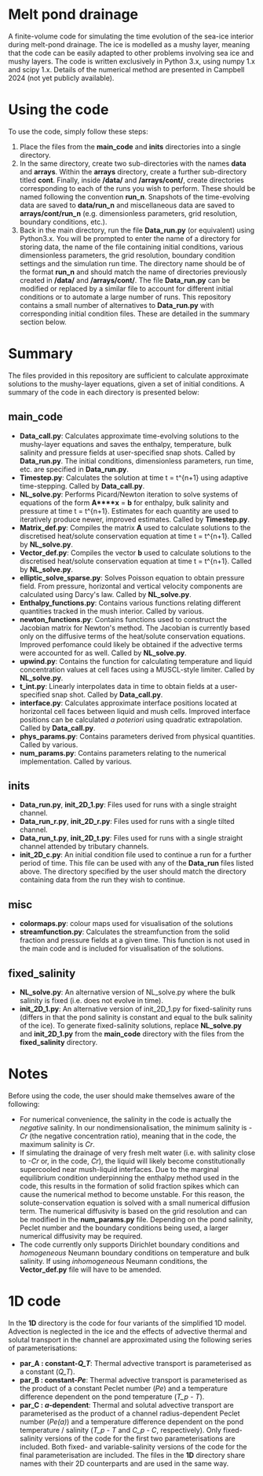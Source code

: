 # Melt pond drainage

A finite-volume code for simulating the time evolution of the sea-ice interior during melt-pond drainage. The ice is modelled as a mushy layer, meaning that the code can be easily adapted to other problems involving sea ice and mushy layers. The code is written exclusively in Python 3.x, using numpy 1.x and scipy 1.x. Details of the numerical method are presented in Campbell 2024 (not yet publicly available).

# Using the code
To use the code, simply follow these steps:
1. Place the files from the **main_code** and **inits** directories into a single directory.
2. In the same directory, create two sub-directories with the names **data** and **arrays**. Within the **arrays** directory, create a further sub-directory titled **cont**. Finally, inside **/data/** and **/arrays/cont/**, create directories corresponding to each of the runs you wish to perform. These should be named following the convention **run_n**. Snapshots of the time-evolving data are saved to **data/run_n** and miscellaneous data are saved to **arrays/cont/run_n** (e.g. dimensionless parameters, grid resolution, boundary conditions, etc.).
3. Back in the main directory, run the file **Data_run.py** (or equivalent) using Python3.x. You will be prompted to enter the name of a directory for storing data, the name of the file containing initial conditions, various dimensionless parameters, the grid resolution, boundary condition settings and the simulation run time. The directory name should be of the format **run_n** and should match the name of directories previously created in **/data/** and **/arrays/cont/**. The file **Data_run.py** can be modified or replaced by a similar file to account for different initial conditions or to automate a large number of runs. This repository contains a small number of alternatives to **Data_run.py** with corresponding initial condition files. These are detailed in the summary section below.

# Summary

The files provided in this repository are sufficient to calculate approximate solutions to the mushy-layer equations, given a set of initial conditions. A summary of the code in each directory is presented below:

## main_code
- **Data_call.py**: Calculates approximate time-evolving solutions to the mushy-layer equations and saves the enthalpy, temperature, bulk salinity and pressure fields at user-specified snap shots. Called by **Data_run.py**. The initial conditions, dimensionless parameters, run time, etc. are specified in **Data_run.py**.
- **Timestep.py**: Calculates the solution at time t = t^{n+1} using adaptive time-stepping. Called by **Data_call.py**.
- **NL_solve.py**: Performs Picard/Newton iteration to solve systems of equations of the form **A****x** = **b** for enthalpy, bulk salinity and pressure at time t = t^{n+1}. Estimates for each quantity are used to iteratively produce newer, improved estimates. Called by **Timestep.py**.
- **Matrix_def.py**: Compiles the matrix **A** used to calculate solutions to the discretised heat/solute conservation equation at time t = t^{n+1}. Called by **NL_solve.py**.
- **Vector_def.py**: Compiles the vector **b** used to calculate solutions to the discretised heat/solute conservation equation at time t = t^{n+1}. Called by **NL_solve.py**.
- **elliptic_solve_sparse.py**: Solves Poisson equation to obtain pressure field. From pressure, horizontal and vertical velocity components are calculated using Darcy's law. Called by **NL_solve.py**.
- **Enthalpy_functions.py**: Contains various functions relating different quantities tracked in the mush interior. Called by various.
- **newton_functions.py**: Contains functions used to construct the Jacobian matrix for Newton's method. The Jacobian is currently based only on the diffusive terms of the heat/solute conservation equations. Improved perfomance could likely be obtained if the advective terms were accounted for as well. Called by **NL_solve.py**.
- **upwind.py**: Contains the function for calculating temperature and liquid concentration values at cell faces using a MUSCL-style limiter. Called by **NL_solve.py**.
- **t_int.py**: Linearly interpolates data in time to obtain fields at a user-specified snap shot. Called by **Data_call.py**.
- **interface.py**: Calculates approximate interface positions located at horizontal cell faces between liquid and mush cells. Improved interface positions can be calculated _a poteriori_ using quadratic extrapolation. Called by **Data_call.py**.
- **phys_params.py**: Contains parameters derived from physical quantities. Called by various.
- **num_params.py**: Contains parameters relating to the numerical implementation. Called by various.


## inits
- **Data_run.py**, **init_2D_1.py**: Files used for runs with a single straight channel.
- **Data_run_r.py**, **init_2D_r.py**: Files used for runs with a single tilted channel.
- **Data_run_t.py**, **init_2D_t.py**: Files used for runs with a single straight channel attended by tributary channels.
- **init_2D_c.py**: An initial condition file used to continue a run for a further period of time. This file can be used with any of the **Data_run** files listed above. The directory specified by the user should match the directory containing data from the run they wish to continue.

## misc
- **colormaps.py**: colour maps used for visualisation of the solutions
- **streamfunction.py**: Calculates the streamfunction from the solid fraction and pressure fields at a given time. This function is not used in the main code and is included for visualisation of the solutions.

## fixed_salinity
- **NL_solve.py**: An alternative version of NL_solve.py where the bulk salinity is fixed (i.e. does not evolve in time).
- **init_2D_1.py**: An alternative version of init_2D_1.py for fixed-salinity runs (differs in that the pond salinity is constant and equal to the bulk salinity of the ice). To generate fixed-salinity solutions, replace **NL_solve.py** and **init_2D_1.py** from the **main_code** directory with the files from the **fixed_salinity** directory. 

# Notes
Before using the code, the user should make themselves aware of the following:
- For numerical convenience, the salinity in the code is actually the _negative_ salinity. In our nondimensionalisation, the minimum salinity is _-Cr_ (the negative concentration ratio), meaning that in the code, the maximum salinity is _Cr_.
- If simulating the drainage of very fresh melt water (i.e. with salinity close to _-Cr_ or, in the code, _Cr_), the liquid will likely become constitutionally supercooled near mush-liquid interfaces. Due to the marginal equilibrium condition underpinning the enthalpy method used in the code, this results in the formation of solid fraction spikes which can cause the numerical method to become unstable. For this reason, the solute-conservation equation is solved with a small numerical diffusion term. The numerical diffusivity is based on the grid resolution and can be modified in the **num_params.py** file. Depending on the pond salinity, Peclet number and the boundary conditions being used, a larger numerical diffusivity may be required.
- The code currently only supports Dirichlet boundary conditions and _homogeneous_ Neumann boundary conditions on temperature and bulk salinity. If using _inhomogeneous_ Neumann conditions, the **Vector_def.py** file will have to be amended.


# 1D code
In the **1D** directory is the code for four variants of the simplified 1D model. Advection is neglected in the ice and the effects of advective thermal and solutal transport in the channel are approximated using the following series of parameterisations:
- **par_A : constant-_Q_T_**: Thermal advective transport is parameterised as a constant (_Q_T_).
- **par_B : constant-_Pe_**: Thermal advective transport is parameterised as the product of a constant Peclet number (_Pe_) and a temperature difference dependent on the pond temperature (_T_p - T_).
- **par_C : _a_-dependent**: Thermal and solutal advective transport are parameterised as the product of a channel radius-dependent Peclet number (_Pe(a)_) and a temperature difference dependent on the pond temperature / salinity (_T_p - T_ and _C_p - C_, respectively).
Only fixed-salinity versions of the code for the first two parameterisations are included. Both fixed- and variable-salinity versions of the code for the final parameterisation are included.
The files in the **1D** directory share names with their 2D counterparts and are used in the same way.
